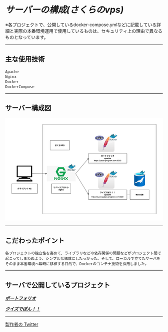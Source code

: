 # ***サーバーの構成(さくらのvps)***

※各プロジェクトで、公開しているdocker-compose.ymlなどに記載している詳細と実際の本番環境運用で使用しているものは、セキュリティ上の理由で異なるものとなっています。  
___
## 主な使用技術
	Apache
	Nginx
	Docker
	DockerCompose
___
## サーバー構成図
![サーバー構成図](server-structure.png)
___

## こだわったポイント

	各プロジェクトの独立性を高めて、ライブラリなどの依存関係の問題などがプロジェクト間で起こってしまわぬよう、シンプルな構成にしたっかった。そして、ローカルで立てたサーバをそのまま本番環境へ瞬時に移植する目的で、Dockerのコンテナ技術を採用しました。
___
## サーバで公開しているプロジェクト

***[ポートフォリオ](https://patao-program.com)***

***[クイズでぽん！！](https://quize.patao-program.com)***
___



[製作者の Twitter](https://twitter.com/Patao_program)
